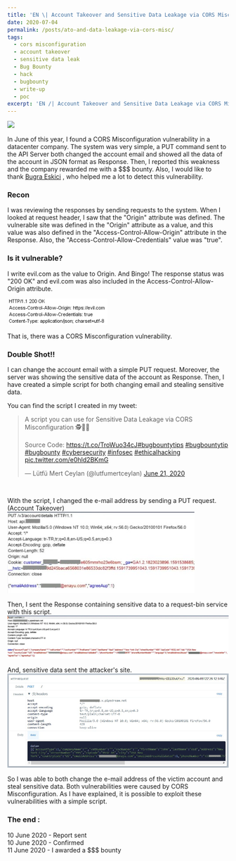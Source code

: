 ```yaml
---
title: 'EN \| Account Takeover and Sensitive Data Leakage via CORS Misconfiguration'
date: 2020-07-04
permalink: /posts/ato-and-data-leakage-via-cors-misc/
tags:
  - cors misconfiguration
  - account takeover
  - sensitive data leak
  - Bug Bounty
  - hack
  - bugbounty
  - write-up
  - poc
excerpt: 'EN /| Account Takeover and Sensitive Data Leakage via CORS Misconfiguration'
---
```


<img src="https://portswigger.net/web-security/images/attack-on-cors.svg"><br>

In June of this year, I found a CORS Misconfiguration vulnerability in a datacenter company. The system was very simple, a PUT command sent to the API Server
both changed the account email and showed all the data of the account in JSON format as Response. Then, I reported this weakness and the company rewarded me 
with a $$$ bounty. Also, I would like to thank <a href="https://twitter.com/bugraeskici">Bugra Eskici</a> , who helped me a lot to detect this vulnerability.

### Recon
I was reviewing the responses by sending requests to the system. When I looked at request header, I saw that the "Origin" attribute was defined.
The vulnerable site was defined in the "Origin" attribute as a value, and this value was also defined in the "Access-Control-Allow-Origin" attribute in the Response.
Also, the "Access-Control-Allow-Credentials" value was "true".

### Is it vulnerable?
I write evil.com as the value to Origin. And Bingo! The response status was "200 OK" and evil.com was also included in the Access-Control-Allow-Origin attribute.<br>

<img src="/images/corsheader.png"><br>

That is, there was a CORS Misconfiguration vulnerability.

### Double Shot!!
I can change the account email with a simple PUT request. Moreover, the server was showing the sensitive data of the account as Response. Then, I have created a simple
script for both changing email and stealing sensitive data.

You can find the script I created in my tweet:
<blockquote class="twitter-tweet"><p lang="en" dir="ltr">A script you can use for Sensitive Data Leakage via CORS Misconfiguration 🕵️🧙‍♂️<br><br>Source Code: <a href="https://t.co/TroWuo34cJ">https://t.co/TroWuo34cJ</a><a href="https://twitter.com/hashtag/bugbountytips?src=hash&amp;ref_src=twsrc%5Etfw">#bugbountytips</a> <a href="https://twitter.com/hashtag/bugbountytip?src=hash&amp;ref_src=twsrc%5Etfw">#bugbountytip</a> <a href="https://twitter.com/hashtag/bugbounty?src=hash&amp;ref_src=twsrc%5Etfw">#bugbounty</a> <a href="https://twitter.com/hashtag/cybersecurity?src=hash&amp;ref_src=twsrc%5Etfw">#cybersecurity</a> <a href="https://twitter.com/hashtag/infosec?src=hash&amp;ref_src=twsrc%5Etfw">#infosec</a> <a href="https://twitter.com/hashtag/ethicalhacking?src=hash&amp;ref_src=twsrc%5Etfw">#ethicalhacking</a> <a href="https://t.co/e0hId2BKmG">pic.twitter.com/e0hId2BKmG</a></p>&mdash; Lütfü Mert Ceylan (@lutfumertceylan) <a href="https://twitter.com/lutfumertceylan/status/1274829687177515011?ref_src=twsrc%5Etfw">June 21, 2020</a></blockquote> <script async src="https://platform.twitter.com/widgets.js" charset="utf-8"></script><br>

With the script, I changed the e-mail address by sending a PUT request. (Account Takeover)
<img src="/images/putreqcors.jpg"><br>

Then, I sent the Response containing sensitive data to a request-bin service with this script.
<img src="/images/respcors.jpg"><br>

And, sensitive data sent the attacker's site.
<img src="/images/sensdatacors.jpg"><br>

So I was able to both change the e-mail address of the victim account and steal sensitive data. Both vulnerabilities were caused by CORS Misconfiguration.
As I have explained, it is possible to exploit these vulnerabilities with a simple script.

### The end :

10 June 2020 - Report sent<br>
10 June 2020 - Confirmed <br>
11 June 2020 - I awarded a $$$ bounty<br>
